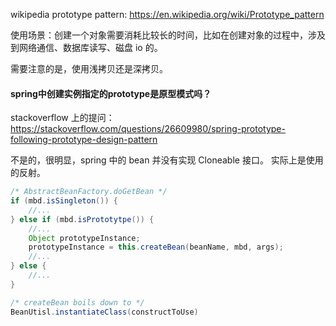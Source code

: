 wikipedia prototype pattern: https://en.wikipedia.org/wiki/Prototype_pattern

使用场景：创建一个对象需要消耗比较长的时间，比如在创建对象的过程中，涉及到网络通信、数据库读写、磁盘 io 的。

需要注意的是，使用浅拷贝还是深拷贝。


#### spring中创建实例指定的prototype是原型模式吗？
stackoverflow 上的提问：https://stackoverflow.com/questions/26609980/spring-prototype-following-prototype-design-pattern

不是的，很明显，spring 中的 bean 并没有实现 Cloneable 接口。
实际上是使用的反射。

```java
/* AbstractBeanFactory.doGetBean */
if (mbd.isSingleton()) {
    //... 
} else if (mbd.isPrototytpe()) {
    //...
    Object prototypeInstance;
    prototypeInstance = this.createBean(beanName, mbd, args);
    //...
} else {
    //... 
}

/* createBean boils down to */
BeanUtisl.instantiateClass(constructToUse)
```

